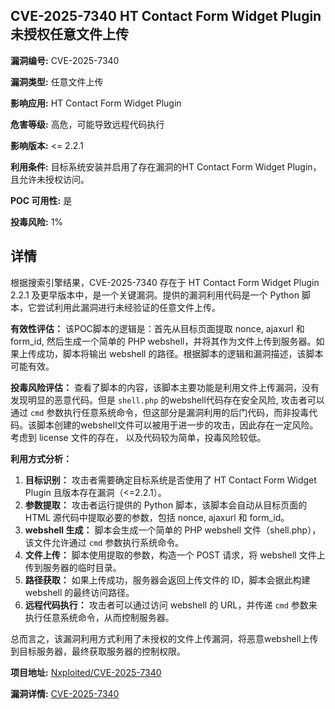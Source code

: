 ## CVE-2025-7340 HT Contact Form Widget Plugin 未授权任意文件上传

**漏洞编号:** CVE-2025-7340

**漏洞类型:** 任意文件上传

**影响应用:** HT Contact Form Widget Plugin

**危害等级:** 高危，可能导致远程代码执行

**影响版本:** <= 2.2.1

**利用条件:** 目标系统安装并启用了存在漏洞的HT Contact Form Widget Plugin，且允许未授权访问。

**POC 可用性:** 是

**投毒风险:** 1%

## 详情

根据搜索引擎结果，CVE-2025-7340 存在于 HT Contact Form Widget Plugin 2.2.1 及更早版本中，是一个关键漏洞。提供的漏洞利用代码是一个 Python 脚本，它尝试利用此漏洞进行未经验证的任意文件上传。

**有效性评估：**
该POC脚本的逻辑是：首先从目标页面提取 nonce, ajaxurl 和 form_id, 然后生成一个简单的 PHP webshell，并将其作为文件上传到服务器。如果上传成功，脚本将输出 webshell 的路径。根据脚本的逻辑和漏洞描述，该脚本可能有效。

**投毒风险评估：**
查看了脚本的内容，该脚本主要功能是利用文件上传漏洞，没有发现明显的恶意代码。但是 `shell.php` 的webshell代码存在安全风险, 攻击者可以通过 `cmd` 参数执行任意系统命令，但这部分是漏洞利用的后门代码，而非投毒代码。该脚本创建的webshell文件可以被用于进一步的攻击，因此存在一定风险。考虑到 license 文件的存在， 以及代码较为简单，投毒风险较低。

**利用方式分析：**
1.  **目标识别：** 攻击者需要确定目标系统是否使用了 HT Contact Form Widget Plugin 且版本存在漏洞（<=2.2.1）。
2.  **参数提取：** 攻击者运行提供的 Python 脚本，该脚本会自动从目标页面的 HTML 源代码中提取必要的参数，包括 nonce, ajaxurl 和 form_id。
3.  **webshell 生成：** 脚本会生成一个简单的 PHP webshell 文件（shell.php），该文件允许通过 `cmd` 参数执行系统命令。
4.  **文件上传：** 脚本使用提取的参数，构造一个 POST 请求，将 webshell 文件上传到服务器的临时目录。
5.  **路径获取：** 如果上传成功，服务器会返回上传文件的 ID，脚本会据此构建 webshell 的最终访问路径。
6.  **远程代码执行：** 攻击者可以通过访问 webshell 的 URL，并传递 `cmd` 参数来执行任意系统命令，从而控制服务器。

总而言之，该漏洞利用方式利用了未授权的文件上传漏洞，将恶意webshell上传到目标服务器，最终获取服务器的控制权限。

**项目地址:** [Nxploited/CVE-2025-7340](https://github.com/Nxploited/CVE-2025-7340)

**漏洞详情:** [CVE-2025-7340](https://nvd.nist.gov/vuln/detail/CVE-2025-7340)